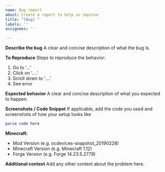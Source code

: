 ```yaml
---
name: Bug report
about: Create a report to help us improve
title: "[Bug] "
labels: ''
assignees: ''

---
```


**Describe the bug**
A clear and concise description of what the bug is.

**To Reproduce**
Steps to reproduce the behavior:
1. Go to '...'
2. Click on '....'
3. Scroll down to '....'
4. See error

**Expected behavior**
A clear and concise description of what you expected to happen.

**Screenshots / Code Snippet**
If applicable, add the code you used and screenshots of how your setup looks like
```lua
parse code here
```

**Minecraft:**
 - Mod Version (e.g. ocdevices-snapshot_20190228)
 - Minecraft Version (e.g. Minecraft 1.12)
 - Forge Version (e.g. Forge 14.23.5.2779)

**Additional context**
Add any other context about the problem here.
